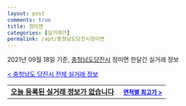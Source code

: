 ```yaml
---
layout: post
comments: true
title: 정미면
categories: [실거래가]
permalink: /apt/충청남도당진시정미면
---
```


2021년 09월 18일 기준, <a href="/apt/충청남도당진시">충청남도당진시</a> 정미면 한달간 실거래 정보

<a style="color: blue;" href="/apt/충청남도당진시">< 충청남도 당진시 전체 실거래 정보</a>
<!---- start ---->
<table>
  <tr>
    <td colspan="4" style="font-weight: bold;"><a href="/apt/충청남도당진시정미면{name_without_space}">오늘 등록된 실거래 정보가 없습니다</a> &nbsp;&nbsp;&nbsp; <a style="color: blue; font-size: smaller;" href="/apt/충청남도당진시정미면{name_without_space}">면적별 최고가 ></a></td>
  </tr>
    
</table>
<!---- end ---->
    